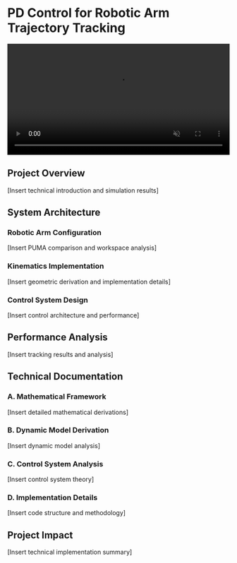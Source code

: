 # PD Control for Robotic Arm Trajectory Tracking

<div align="center">
  <video src="(https://github.com/AdharshAero/Robotics-Portfolio/blob/main/PD-Control-Robotic-Arm/robotic_arm_simulation_title.mp4" autoplay loop muted playsinline width="100%">
  </video>
</div>

## Project Overview
[Insert technical introduction and simulation results]

## System Architecture

### Robotic Arm Configuration
[Insert PUMA comparison and workspace analysis]

### Kinematics Implementation
[Insert geometric derivation and implementation details]

### Control System Design
[Insert control architecture and performance]

## Performance Analysis
[Insert tracking results and analysis]

## Technical Documentation

### A. Mathematical Framework
[Insert detailed mathematical derivations]

### B. Dynamic Model Derivation
[Insert dynamic model analysis]

### C. Control System Analysis
[Insert control system theory]

### D. Implementation Details
[Insert code structure and methodology]

## Project Impact
[Insert technical implementation summary]
